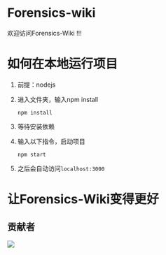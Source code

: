 # Forensics-wiki

欢迎访问Forensics-Wiki !!!

# 如何在本地运行项目

1. 前提：nodejs
2. 进入文件夹，输入npm install

   ```
   npm install
   ```
   
4. 等待安装依赖
5. 输入以下指令，启动项目
   ```
   npm start
   ```
   
7. 之后会自动访问`localhost:3000`

# 让Forensics-Wiki变得更好

## 贡献者

<a href="https://github.com/eryajf/learn-github/graphs/contributors">
  <img src="https://contrib.rocks/image?repo=Forensics-wiki/Forensics-Wiki" />
</a>
